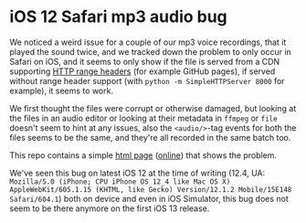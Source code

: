 # iOS 12 Safari mp3 audio bug

We noticed a weird issue for a couple of our mp3 voice recordings, that it played the sound twice, and we tracked down the problem to only occur in Safari on iOS, and it seems to only show if the file is served from a CDN supporting [HTTP range headers](https://developer.mozilla.org/en-US/docs/Web/HTTP/Range_requests) (for example GitHub pages), if served without range header support (with `python -m SimpleHTTPServer 8000` for example), it seems to work.

We first thought the files were corrupt or otherwise damaged, but looking at the files in an audio editor or looking at their metadata in `ffmpeg` or `file` doesn't seem to hint at any issues, also the `<audio/>`-tag events for both the files seems to be the same, and they're all recorded in the same batch too.

This repo contains a simple [html page](index.html) ([online](https://possan.github.io/ios12-safari-bug/)) that shows the problem.

We've seen this bug on latest iOS 12 at the time of writing (12.4, UA: `Mozilla/5.0 (iPhone; CPU iPhone OS 12_4 like Mac OS X) AppleWebKit/605.1.15 (KHTML, like Gecko) Version/12.1.2 Mobile/15E148 Safari/604.1`) both on device and even in iOS Simulator, this bug does not seem to be there anymore on the first iOS 13 release.
